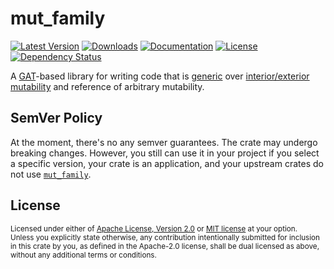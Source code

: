 # mut_family

[![Latest Version](https://img.shields.io/crates/v/mut_family.svg)][`mut_family`]
[![Downloads](https://img.shields.io/crates/d/mut_family.svg)][`mut_family`]
[![Documentation](https://docs.rs/mut_family/badge.svg)][`mut_family`/docs]
[![License](https://img.shields.io/crates/l/mut_family.svg)][`mut_family`/license]
[![Dependency Status](https://deps.rs/repo/github/JohnScience/mut_family/status.svg)][`mut_family`/dep_status]

A [GAT]-based library for writing code that is [generic] over
[interior/exterior mutability] and reference of arbitrary mutability.

## SemVer Policy

At the moment, there's no any semver guarantees. The crate may undergo breaking changes.
However, you still can use it in your project if you select a specific version,
your crate is an application, and your upstream crates do not use [`mut_family`].

## License

<sup>
Licensed under either of <a href="LICENSE-APACHE">Apache License, Version
2.0</a> or <a href="LICENSE-MIT">MIT license</a> at your option.
</sup>

<br>

<sub>
Unless you explicitly state otherwise, any contribution intentionally submitted
for inclusion in this crate by you, as defined in the Apache-2.0 license, shall
be dual licensed as above, without any additional terms or conditions.
</sub>

[`mut_family`]: https://crates.io/crates/mut_family
[`mut_family`/docs]: https://docs.rs/mut_family
[`mut_family`/license]: https://github.com/JohnScience/mut_family#license
[`mut_family`/dep_status]: https://deps.rs/repo/github/JohnScience/mut_family
[GAT]: https://blog.rust-lang.org/2022/10/28/gats-stabilization.html#what-are-gats
[interior/exterior mutability]: https://doc.rust-lang.org/reference/interior-mutability.html
[generic]: https://doc.rust-lang.org/book/ch10-01-syntax.html
